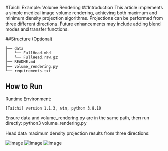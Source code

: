 #Taichi Example: Volume Rendering
##Introduction
This article implements a simple medical image volume rendering, achieving both maximum and minimum density projection algorithms. Projections can be performed from three different directions. Future enhancements may include adding blend modes and transfer functions.

##Structure (Optional)
```
├── data
│   └── FullHead.mhd
│   └── FullHead.raw.gz
├── README.md
├── volume_rendering.py
└── requirements.txt
```

## How to Run
Runtime Environment:

```
[Taichi] version 1.1.3, win, python 3.8.10
```

Ensure data and volume_rendering.py are in the same path, then run directly: python3 volume_rendering.py

Head data maximum density projection results from three directions:

![image](https://user-images.githubusercontent.com/9690396/195242213-cac9ba3d-204d-45b5-b581-e06223bc9024.png)
![image](https://user-images.githubusercontent.com/9690396/195242226-c9dc66ed-e66a-4ca0-bd45-28f772a60e83.png)
![image](https://user-images.githubusercontent.com/9690396/195242233-72c6857f-a04a-42a4-b454-5c575b855844.png)
